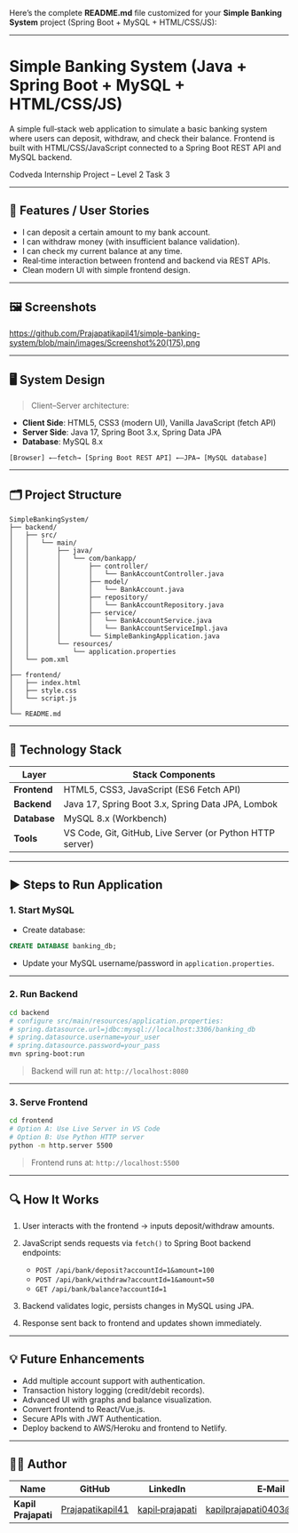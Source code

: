 Here’s the complete **README.md** file customized for your **Simple Banking System** project (Spring Boot + MySQL + HTML/CSS/JS):

---

# Simple Banking System (Java + Spring Boot + MySQL + HTML/CSS/JS)

A simple full‑stack web application to simulate a basic banking system where users can deposit, withdraw, and check their balance. Frontend is built with HTML/CSS/JavaScript connected to a Spring Boot REST API and MySQL backend.

Codveda Internship Project – Level 2 Task 3

---

## 🔧 Features / User Stories

* I can deposit a certain amount to my bank account.
* I can withdraw money (with insufficient balance validation).
* I can check my current balance at any time.
* Real‑time interaction between frontend and backend via REST APIs.
* Clean modern UI with simple frontend design.

---

## 🖼️ Screenshots

https://github.com/Prajapatikapil41/simple-banking-system/blob/main/images/Screenshot%20(175).png

---

## 🖥️ System Design

> Client–Server architecture:

* **Client Side**: HTML5, CSS3 (modern UI), Vanilla JavaScript (fetch API)
* **Server Side**: Java 17, Spring Boot 3.x, Spring Data JPA
* **Database**: MySQL 8.x

```text
[Browser] ←–fetch→ [Spring Boot REST API] ←–JPA→ [MySQL database]
```

---

## 🗂️ Project Structure

```
SimpleBankingSystem/
├── backend/
│   ├── src/
│   │   └── main/
│   │       ├── java/
│   │       │   └── com/bankapp/
│   │       │       ├── controller/
│   │       │       │   └── BankAccountController.java
│   │       │       ├── model/
│   │       │       │   └── BankAccount.java
│   │       │       ├── repository/
│   │       │       │   └── BankAccountRepository.java
│   │       │       ├── service/
│   │       │       │   └── BankAccountService.java
│   │       │       │   └── BankAccountServiceImpl.java
│   │       │       └── SimpleBankingApplication.java
│   │       └── resources/
│   │           └── application.properties
│   └── pom.xml
│
├── frontend/
│   ├── index.html
│   ├── style.css
│   └── script.js
│
└── README.md
```

---

## 🧰 Technology Stack

| Layer        | Stack Components                                          |
| ------------ | --------------------------------------------------------- |
| **Frontend** | HTML5, CSS3, JavaScript (ES6 Fetch API)                   |
| **Backend**  | Java 17, Spring Boot 3.x, Spring Data JPA, Lombok         |
| **Database** | MySQL 8.x (Workbench)                                     |
| **Tools**    | VS Code, Git, GitHub, Live Server (or Python HTTP server) |

---

## ▶️ Steps to Run Application

### 1. Start MySQL

* Create database:

```sql
CREATE DATABASE banking_db;
```

* Update your MySQL username/password in `application.properties`.

---

### 2. Run Backend

```bash
cd backend
# configure src/main/resources/application.properties:
# spring.datasource.url=jdbc:mysql://localhost:3306/banking_db
# spring.datasource.username=your_user
# spring.datasource.password=your_pass
mvn spring-boot:run
```

> Backend will run at: `http://localhost:8080`

---

### 3. Serve Frontend

```bash
cd frontend
# Option A: Use Live Server in VS Code
# Option B: Use Python HTTP server
python -m http.server 5500
```

> Frontend runs at: `http://localhost:5500`

---

## 🔍 How It Works

1. User interacts with the frontend → inputs deposit/withdraw amounts.
2. JavaScript sends requests via `fetch()` to Spring Boot backend endpoints:

   * `POST /api/bank/deposit?accountId=1&amount=100`
   * `POST /api/bank/withdraw?accountId=1&amount=50`
   * `GET /api/bank/balance?accountId=1`
3. Backend validates logic, persists changes in MySQL using JPA.
4. Response sent back to frontend and updates shown immediately.

---

## 💡 Future Enhancements

* Add multiple account support with authentication.
* Transaction history logging (credit/debit records).
* Advanced UI with graphs and balance visualization.
* Convert frontend to React/Vue.js.
* Secure APIs with JWT Authentication.
* Deploy backend to AWS/Heroku and frontend to Netlify.

---

## 👨‍💻 Author

| Name                | GitHub                                                  | LinkedIn                                                                  | E‑Mail                                                              |
| ------------------- | ------------------------------------------------------- | ------------------------------------------------------------------------- | ------------------------------------------------------------------- |
| **Kapil Prajapati** | [Prajapatikapil41](https://github.com/Prajapatikapil41) | [kapil‑prajapati](https://www.linkedin.com/in/kapil-prajapati-7ba4b51b7/) | [kapilprajapati0403@gmail.com](mailto:kapilprajapati0403@gmail.com) |


